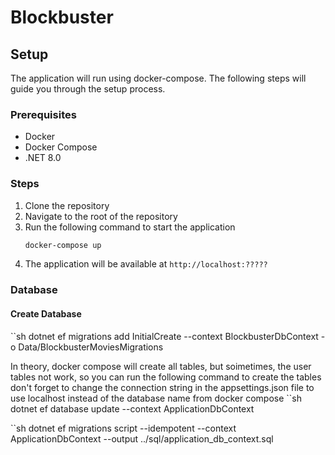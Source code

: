 # Blockbuster

## Setup
The application will run using docker-compose. The following steps will guide you through the setup process.

### Prerequisites
- Docker
- Docker Compose
- .NET 8.0

### Steps

1. Clone the repository
2. Navigate to the root of the repository
3. Run the following command to start the application
	```sh
	docker-compose up
	```
4. The application will be available at `http://localhost:?????`


### Database

#### Create Database
``sh
dotnet ef migrations add InitialCreate --context BlockbusterDbContext -o Data/BlockbusterMoviesMigrations


In theory, docker compose will create all tables, but soimetimes, the user tables not work, so you can run the following command to create the tables
don't forget to change the connection string in the appsettings.json file to use localhost instead of the database name from docker compose
``sh
dotnet ef database update --context ApplicationDbContext

``sh
dotnet ef migrations script --idempotent --context ApplicationDbContext --output ../sql/application_db_context.sql